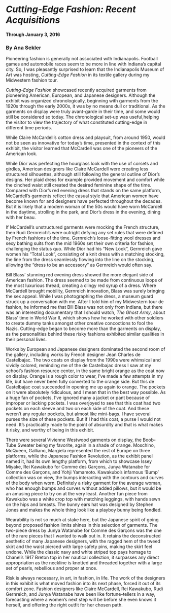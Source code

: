 # *Cutting-Edge Fashion: Recent Acquisitions*
#### Through January 3, 2016
### By Ana Sekler

Pioneering fashion is generally not associated with Indianapolis.
Football games and automobile races seem to be more in line with
Indiana’s capital city. So, I was pleasantly surprised to learn that the
Indianapolis Museum of Art was hosting, *Cutting-Edge Fashion* in its
textile gallery during my Midwestern fashion tour.

*Cutting-Edge Fashion* showcased recently acquired garments from
pioneering American, European, and Japanese designers. Although the
exhibit was organized chronologically, beginning with garments from the
1920s through the early 2000s, it was by no means dull or traditional.
As the garments on display were truly avant-garde in their time, and
some would still be considered so today. The chronological set-up was
useful,helping the visitor to view the trajectory of what constituted
cutting-edge in different time periods.

While Claire McCardell’s cotton dress and playsuit, from around 1950,
would not be seen as innovative for today’s time, presented in the
context of this exhibit, the visitor learned that McCardell was one of
the pioneers of the American look.

While Dior was perfecting the hourglass look with the use of corsets and
girdles, American designers like Claire McCardell were creating less
structured silhouettes, although still following the general outline of
Dior’s designs. Her plaid dress for example provided movement and
comfort while the cinched waist still created the desired feminine shape
of the time. Compared with Dior’s red evening dress that stands on the
same platform, McCardell’s garments reflect the casual style that
American women have become known for and designers have perfected
throughout the decades. But it is likely that a modern woman of the 50s
would have worn McCardell in the daytime, strolling in the park, and
Dior’s dress in the evening, dining with her beau.

If McCardell’s unstructured garments were mocking the French structure,
then Rudi Gernreich’s were outright defying any set rules that were
defined by French fashions of the time. Gernreich’s loose-fitting wool
dresses and sexy bathing suits from the mid 1960s set their own criteria
for fashion, challenging the status quo. While Dior had his “New Look”,
Gernreich gave women his “Total Look”, consisting of a knit dress with a
matching stocking, the line from the dress seamlessly flowing into the
line on the stocking, allowing the “dress to be an accessory” as
Gernreich would often say.

Bill Blass’ stunning red evening dress showed the more elegant side of
American fashion. The dress seemed to be made from continuous loops of
the most luxurious thread, creating a clingy red syrup of a dress. Where
McCardell brought mobility, Gernreich innovation, Blass was surely
bringing the sex appeal. While I was photographing the dress, a museum
guard struck up a conversation with me. After I told him of my
Midwestern tour de fashion, he informed me that Bill Blass was not only
from Indiana, but there was an interesting documentary that I should
watch, *The Ghost Army*, about Blass’ time in World War II, which shows
how he worked with other soldiers to create dummy tanks amongst other
creative concoctions to fool the Nazis. Cutting-edge began to become
more than the garments on display, as the personalities behind these
risky fashions exhibited similar qualities in their personal lives.

Works by European and Japanese designers dominated the second room of
the gallery, including works by French designer Jean Charles de
Castelbajac. The two coats on display from the 1990s were whimsical and
vividly colored, reminding me of the de Castelbajac dress I saw at my
school’s fashion resource center, in the same bright orange as the coat
now on display. Orange is a rough color to wear, I’ve made a few
attempts in my life, but have never been fully converted to the orange
side. But this de Castelbajac coat succeeded in opening me up again to
orange. The pockets on it were absolutely ridiculous, and I mean that in
the best way possible. As a huge fan of pockets, I’ve ignored many a
jacket or pant because of improper or lacking pockets. I was overjoyed
to see that this coat had two pockets on each sleeve and two on each
side of the coat. And these weren’t any regular pockets, but almost like
mini-bags. I have several purses the size of these pockets. But if I had
this coat, a purse I would not need. It’s practicality made to the point
of absurdity and that is what makes it risky, and worthy of being in
this exhibit.

There were several Vivienne Westwood garments on display, the Boob-Tube
Sweater being my favorite, again in a shade of orange. Moschino,
McQueen, Galliano, Margiela represented the rest of Europe on three
platforms, while the Japanese Fashion Revolution, as the exhibit panel
named it, had its own lengthy platform, from which to showcase Issey
Miyake, Rei Kawakubo for Comme des Garçons, Junya Watanabe for Comme des
Garçons, and Yohji Yamamoto. Kawakubo’s infamous ‘Bump’ collection was
on view, the bumps interacting with the contours and curves of the body
when worn. Definitely a risky garment for the average woman, who has
enough bumps and curves without added pillows, but it would be an
amusing piece to try on at the very least. Another fun piece from
Kawakubo was a white crop top with matching leggings, with hands sewn on
the hips and breasts. The bunny ears hat was designed by Stephen Jones
and makes the whole thing look like a playboy bunny being fondled.

Wearability is not so much at stake here, but the Japanese spirit of
going beyond proposed fashion limits shines in this selection of
garments. The two-piece dress by Junya Watanabe for Comme des Garçons
was the one of the rare pieces that I wanted to walk out in. It retains
the deconstructed aesthetic of many Japanese designers, with the ragged
hem of the tweed skirt and the waist pierced with large safety pins,
making the skirt feel undone. While the classic navy and white striped
top pays homage to Chanel’s 1917 Breton top in her nautical collection,
it surpasses any direct appropriation as the neckline is knotted and
threaded together with a large set of pearls, rebellious and proper at
once.

Risk is always necessary, in art, in fashion, in life. The work of the
designers in this exhibit is what moved fashion into its next phase,
forced it out of its comfort zone. Fashion designers like Claire
McCardell, Rei Kawakubo, Rudi Gernreich, and Junya Watanabe have been
like fortune-tellers in a way, forecasting where a women’s next step
will be before she even knows it herself, and offering the right outfit
for her chosen path.
